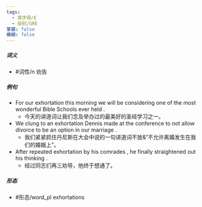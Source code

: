 ```yaml
---
tags:
  - 首字母/E
  - 级别/GRE
掌握: false
模糊: false
---
```

##### 词义
- #词性/n  劝告
##### 例句
- For our exhortation this morning we will be considering one of the most wonderful Bible Schools ever held .
	- 今天的讲道词让我们念及举办过的最美好的圣经学习之一。
- We clung to an exhortation Dennis made at the conference to not allow divorce to be an option in our marriage .
	- 我们紧紧抓住丹尼斯在大会中说的一句讲道词不放&“不允许离婚发生在我们的婚姻上”。
- After repeated exhortation by his comrades , he finally straightened out his thinking .
	- 经过同志们再三劝导，他终于想通了。
##### 形态
- #形态/word_pl exhortations
